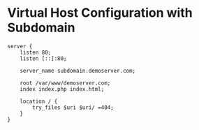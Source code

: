 # Virtual Host Configuration with Subdomain

```
server {
	listen 80;
	listen [::]:80;

	server_name subdomain.demoserver.com;

	root /var/www/demoserver.com;
	index index.php index.html;

	location / {
		try_files $uri $uri/ =404;
	}
}
```